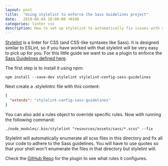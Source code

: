 ```yaml
---
layout: post
title:  "Using stylelint to enforce the Sass Guidelines project"
date:   2018-06-04 18:00:00 +0100
categories: linter css
description: How to set up stylelint to automatically fix issues with your Sass coding style.
---
```


[Stylelint][stylelint] is a linter for CSS (and CSS-like syntaxes like Sass). It is designed similar to ESLint, so if you have worked with that stylelint will be very easy to pick up for you. For this little guide we want to use a plugin to enforce the [Sass Guidelines defined here][styleguide].

The first step is to install it using npm:

`npm install --save-dev stylelint stylelint-config-sass-guidelines`

Next create a .stylelintrc file with this content:
```json
{
  "extends": "stylelint-config-sass-guidelines"
}
```

You can also add a rules object to override specific rules. Now with running the following command:

`./node_modules/.bin/stylelint "resources/assets/sass/*.scss" --fix`

Stylelint will automatically enumerate all scss files in this directory and fix all your code to adhere to the Sass guidelines. You will have to use quotes so that your shell won't enumerate the files in that directory but stylelint will.

Check the [GitHub Repo][github] for the plugin to see what rules it configures.

[styleguide]: https://sass-guidelin.es/
[github]: https://github.com/bjankord/stylelint-config-sass-guidelines
[stylelint]: https://stylelint.io/
